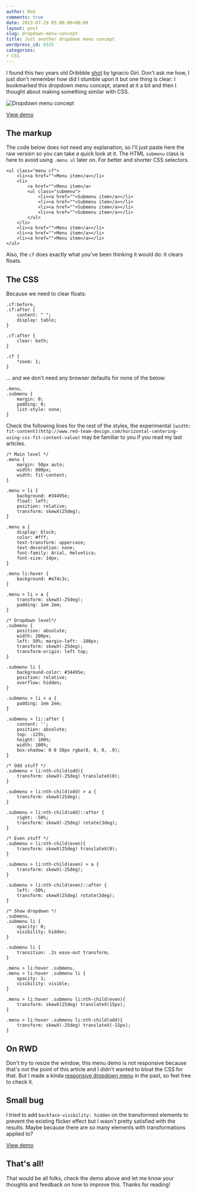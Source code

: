 ```yaml
---
author: Red
comments: true
date: 2013-07-29 05:00:00+00:00
layout: post
slug: dropdown-menu-concept
title: Just another dropdown menu concept
wordpress_id: 6535
categories:
- CSS
---
```


I found this two years old Dribbble [shot](http://dribbble.com/shots/147738-Submenu-with-dropdown) by Ignacio Giri. Don't ask me how, I just don't remember how did I stumble upon it but one thing is clear: I bookmarked this dropdown menu concept, stared at it a bit and then I thought about making something similar with CSS.

![Dropdown menu concept](http://www.red-team-design.com/wp-content/uploads/2013/07/dropdown-menu-concept.png)

<!-- more -->




[View demo](http://www.red-team-design.com/wp-content/uploads/2013/07/dropdown-menu-concept.html)






## The markup


The code below does not need any explanation, so I'll just paste here the raw version so you can take a quick look at it. The HTML `submenu` class is here to avoid using `.menu ul` later on. For better and shorter CSS selectors.


    
    
    <ul class="menu cf">
    	<li><a href="">Menu item</a></li>
    	<li>
    		<a href="">Menu item</a>
    		<ul class="submenu">
    			<li><a href="">Submenu item</a></li>
    			<li><a href="">Submenu item</a></li>
    			<li><a href="">Submenu item</a></li>
    			<li><a href="">Submenu item</a></li>
    		</ul>			
    	</li>
    	<li><a href="">Menu item</a></li>
    	<li><a href="">Menu item</a></li>
    	<li><a href="">Menu item</a></li>
    </ul>
    



Also, the `cf` does exactly what you've been thinking it would do: it clears floats.



## The CSS


Because we need to clear floats:

    
    
    .cf:before,
    .cf:after {
        content: " ";
        display: table;
    }
    
    .cf:after {
        clear: both;
    }
    
    .cf {
        *zoom: 1;
    }
    
    



... and we don't need any browser defaults for none of the below:

    
    
    .menu,
    .submenu {
    	margin: 0;
    	padding: 0;
    	list-style: none;
    }
    



Check the following lines for the rest of the styles, the experimental `[width: fit-content](http://www.red-team-design.com/horizontal-centering-using-css-fit-content-value)` may be familiar to you if you read my last articles.


    
    
    /* Main level */
    .menu {			
    	margin: 50px auto;
    	width: 800px;
    	width: fit-content;	
    }
    
    .menu > li {
    	background: #34495e;
    	float: left;
    	position: relative;
    	transform: skewX(25deg);
    }
    
    .menu a {
    	display: block;
    	color: #fff;
    	text-transform: uppercase;
    	text-decoration: none;
    	font-family: Arial, Helvetica;
    	font-size: 14px;
    }		
    
    .menu li:hover {
    	background: #e74c3c;
    }		
    
    .menu > li > a {
    	transform: skewX(-25deg);
    	padding: 1em 2em;
    }
    
    /* Dropdown level*/
    .submenu {
    	position: absolute;
    	width: 200px;
    	left: 50%; margin-left: -100px;
    	transform: skewX(-25deg);
    	transform-origin: left top;
    }
    
    .submenu li {
    	background-color: #34495e;
    	position: relative;
    	overflow: hidden;		
    }						
    
    .submenu > li > a {
    	padding: 1em 2em;			
    }
    
    .submenu > li::after {
    	content: '';
    	position: absolute;
    	top: -125%;
    	height: 100%;
    	width: 100%;			
    	box-shadow: 0 0 50px rgba(0, 0, 0, .9);			
    }		
    
    /* Odd stuff */
    .submenu > li:nth-child(odd){
    	transform: skewX(-25deg) translateX(0);
    }
    
    .submenu > li:nth-child(odd) > a {
    	transform: skewX(25deg);
    }
    
    .submenu > li:nth-child(odd)::after {
    	right: -50%;
    	transform: skewX(-25deg) rotate(3deg);
    }				
    
    /* Even stuff */
    .submenu > li:nth-child(even){
    	transform: skewX(25deg) translateX(0);
    }
    
    .submenu > li:nth-child(even) > a {
    	transform: skewX(-25deg);
    }
    
    .submenu > li:nth-child(even)::after {
    	left: -50%;
    	transform: skewX(25deg) rotate(3deg);
    }
    
    /* Show dropdown */
    .submenu,
    .submenu li {
    	opacity: 0;
    	visibility: hidden;			
    }
    
    .submenu li {
    	transition: .2s ease-out transform;
    }
    
    .menu > li:hover .submenu,
    .menu > li:hover .submenu li {
    	opacity: 1;
    	visibility: visible;
    }		
    
    .menu > li:hover .submenu li:nth-child(even){
    	transform: skewX(25deg) translateX(15px);			
    }
    
    .menu > li:hover .submenu li:nth-child(odd){
    	transform: skewX(-25deg) translateX(-15px);			
    }
    





## On RWD


Don't try to resize the window, this menu demo is not responsive because that's not the point of this article and I didn't wanted to bloat the CSS for that. But I made a kinda [responsive dropdown menu](http://www.red-team-design.com/animenu-a-responsive-dropdown-navigation-made-with-sass) in the past, so feel free to check it.



## Small bug


I tried to add `backface-visibility: hidden` on the transformed elements to prevent the existing flicker effect but I wasn't pretty satisfied with the results. Maybe because there are so many elements with transformations applied to?




[View demo](http://www.red-team-design.com/wp-content/uploads/2013/07/dropdown-menu-concept.html)






## That's all!


That would be all folks, check the demo above and let me know your thoughts and feedback on how to improve this. Thanks for reading!
